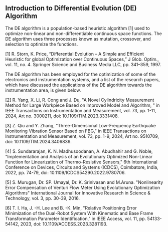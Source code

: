 ## Introduction to Differential Evolution (DE) Algorithm
The DE algorithm is a population-based heuristic algorithm [1] used to optimize non-linear and non-differentiable continuous space functions. 
The DE algorithm uses three processes known as mutation, crossover, and selection to optimize the functions. 

[1] R. Storn, K. Price, “Differential Evolution – A Simple and Efficient Heuristic for global Optimization over Continuous Spaces,” J Glob.
    Optim., vol. 11, no. 4. Springer Science and Business Media LLC, pp. 341–359, 1997.

The DE algorithm has been employed for the optimization of some of the electronics and instrumentation systems, and a list of the research papers, 
which have discussed the applications of the DE algorithm towards the instrumentation area, is given below.

[2] R. Yang, X. Li, R. Cong and J. Du, "A Novel Cylindricity Measurement Method for Large Workpiece Based on Improved Model and Algorithm,
    " in IEEE Transactions on Instrumentation and Measurement, vol. 73, pp. 1-11, 2024, Art no. 3000211, doi: 10.1109/TIM.2023.3331408.

[3] Z. Qiu and Y. Zhang, "Three-Dimensional Low-Frequency Earthquake Monitoring Vibration Sensor Based on FBG," 
    in IEEE Transactions on Instrumentation and Measurement, vol. 73, pp. 1-9, 2024, Art no. 9510709, doi: 10.1109/TIM.2024.3406839.

[4] S. Sundararajan, K. N. Madhusoodanan, A. Abudhahir and G. Noble, "Implementation and Analysis of an 
    Evolutionary Optimized Non-Linear Function for Linearization of Thermo-Resistive Sensors," 6th International Conference 
    on Devices, Circuits and Systems (ICDCS), Coimbatore, India, 2022, pp. 74-79, doi: 10.1109/ICDCS54290.2022.9780706.

[5] S. Murugan, Dr. SP. Umayal, Dr. K. Srinivasan and M.Aruna. "Nonlinearity Error Compensation of Venturi 
    Flow Meter Using Evolutionary Optimization Algorithms" International Journal for Innovative Research 
    in Science & Technology, vol. 3, pp. 30-39, 2016.

[6] T. I. Ha, J. -H. Lee and B. -K. Min, "Relative Positioning Error Minimization of the Dual-Robot System With Kinematic and Base Frame 
    Transformation Parameter Identification," in IEEE Access, vol. 11, pp. 54133-54142, 2023, doi: 10.1109/ACCESS.2023.3281193.
